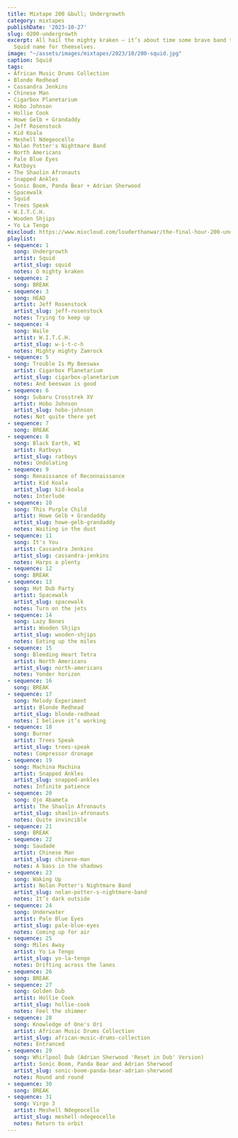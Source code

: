 ```yaml
---
title: Mixtape 200 &bull; Undergrowth
category: mixtapes
publishDate: '2023-10-27'
slug: 0200-undergrowth
excerpt: All hail the mighty kraken — it’s about time some brave band took up the
  Squid name for themselves.
image: "~/assets/images/mixtapes/2023/10/200-squid.jpg"
caption: Squid
tags:
- African Music Drums Collection
- Blonde Redhead
- Cassandra Jenkins
- Chinese Man
- Cigarbox Planetarium
- Hobo Johnson
- Hollie Cook
- Howe Gelb + Grandaddy
- Jeff Rosenstock
- Kid Koala
- Meshell Ndegeocello
- Nolan Potter's Nightmare Band
- North Americans
- Pale Blue Eyes
- Ratboys
- The Shaolin Afronauts
- Snapped Ankles
- Sonic Boom, Panda Bear + Adrian Sherwood
- Spacewalk
- Squid
- Trees Speak
- W.I.T.C.H.
- Wooden Shjips
- Yo La Tengo
mixcloud: https://www.mixcloud.com/louderthanwar/the-final-hour-200-undergrowth-2023-10-27/
playlist:
- sequence: 1
  song: Undergrowth
  artist: Squid
  artist_slug: squid
  notes: O mighty kraken
- sequence: 2
  song: BREAK
- sequence: 3
  song: HEAD
  artist: Jeff Rosenstock
  artist_slug: jeff-rosenstock
  notes: Trying to keep up
- sequence: 4
  song: Waile
  artist: W.I.T.C.H.
  artist_slug: w-i-t-c-h
  notes: Mighty mighty Zamrock
- sequence: 5
  song: Trouble Is My Beeswax
  artist: Cigarbox Planetarium
  artist_slug: cigarbox-planetarium
  notes: And beeswax is good
- sequence: 6
  song: Subaru Crosstrek XV
  artist: Hobo Johnson
  artist_slug: hobo-johnson
  notes: Not quite there yet
- sequence: 7
  song: BREAK
- sequence: 8
  song: Black Earth, WI
  artist: Ratboys
  artist_slug: ratboys
  notes: Undulating
- sequence: 9
  song: Renaissance of Reconnaissance
  artist: Kid Koala
  artist_slug: kid-koala
  notes: Interlude
- sequence: 10
  song: This Purple Child
  artist: Howe Gelb + Grandaddy
  artist_slug: howe-gelb-grandaddy
  notes: Waiting in the dust
- sequence: 11
  song: It's You
  artist: Cassandra Jenkins
  artist_slug: cassandra-jenkins
  notes: Harps a plenty
- sequence: 12
  song: BREAK
- sequence: 13
  song: Hot Dub Party
  artist: Spacewalk
  artist_slug: spacewalk
  notes: Turn on the jets
- sequence: 14
  song: Lazy Bones
  artist: Wooden Shjips
  artist_slug: wooden-shjips
  notes: Eating up the miles
- sequence: 15
  song: Bleeding Heart Tetra
  artist: North Americans
  artist_slug: north-americans
  notes: Yonder horizon
- sequence: 16
  song: BREAK
- sequence: 17
  song: Melody Experiment
  artist: Blonde Redhead
  artist_slug: blonde-redhead
  notes: I believe it’s working
- sequence: 18
  song: Burner
  artist: Trees Speak
  artist_slug: trees-speak
  notes: Compressor dronage
- sequence: 19
  song: Machina Machina
  artist: Snapped Ankles
  artist_slug: snapped-ankles
  notes: Infinite patience
- sequence: 20
  song: Ojo Abameta
  artist: The Shaolin Afronauts
  artist_slug: shaolin-afronauts
  notes: Quite invincible
- sequence: 21
  song: BREAK
- sequence: 22
  song: Saudade
  artist: Chinese Man
  artist_slug: chinese-man
  notes: A bass in the shadows
- sequence: 23
  song: Waking Up
  artist: Nolan Potter's Nightmare Band
  artist_slug: nolan-potter-s-nightmare-band
  notes: It’s dark outside
- sequence: 24
  song: Underwater
  artist: Pale Blue Eyes
  artist_slug: pale-blue-eyes
  notes: Coming up for air
- sequence: 25
  song: Miles Away
  artist: Yo La Tengo
  artist_slug: yo-la-tengo
  notes: Drifting across the lanes
- sequence: 26
  song: BREAK
- sequence: 27
  song: Golden Dub
  artist: Hollie Cook
  artist_slug: hollie-cook
  notes: Feel the shimmer
- sequence: 28
  song: Knowledge of One's Ori
  artist: African Music Drums Collection
  artist_slug: african-music-drums-collection
  notes: Entranced
- sequence: 29
  song: Whirlpool Dub (Adrian Sherwood 'Reset in Dub' Version)
  artist: Sonic Boom, Panda Bear and Adrian Sherwood
  artist_slug: sonic-boom-panda-bear-adrian-sherwood
  notes: Round and round
- sequence: 30
  song: BREAK
- sequence: 31
  song: Virgo 3
  artist: Meshell Ndegeocello
  artist_slug: meshell-ndegeocello
  notes: Return to orbit
---
```


